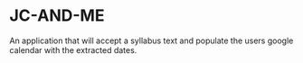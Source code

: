 # JC-AND-ME
An application that will accept a syllabus text and populate the users google calendar with the extracted dates. 
